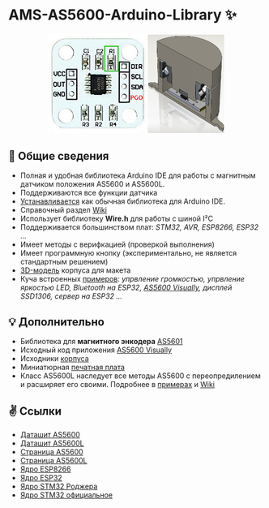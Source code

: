 # AMS-AS5600-Arduino-Library ✨
<p align="center"><img src="/images/as5600_aliexpress.jpg" width="39%"><img src="/images/assembly_case_stl.jpg" width="30%"></p>

## 📃 Общие сведения
* Полная и удобная библиотека Arduino IDE для работы с магнитным датчиком положения AS5600 и AS5600L.
* Поддерживаются все функции датчика
* [Устанавливается](https://github.com/S-LABc/AMS-AS5600-Arduino-Library/wiki/%D0%A3%D1%81%D1%82%D0%B0%D0%BD%D0%BE%D0%B2%D0%BA%D0%B0) как обычная библиотека для Arduino IDE.
* Справочный раздел [Wiki](https://github.com/S-LABc/AMS-AS5600-Arduino-Library/wiki)
* Использует библиотеку **Wire.h** для работы с шиной I²C
* Поддерживается большинством плат: *STM32, AVR, ESP8266, ESP32 ...*
* Имеет методы с верифкацией (проверкой выполнения)
* Имеет программную кнопку (экспериментально, не является стандартным решением)
* [3D-модель](addons/AS5600-Case-STL/) корпуса для макета
* Куча встроенных [примеров](examples/): *упрвление громкостью, упрвление яркостью LED, Bluetooth на ESP32, [AS5600 Visually](addons/AS5600-Visually/), дисплей SSD1306, сервер на ESP32 ...*

## 💡 Дополнительно
* Библиотека для **магнитного энкодера** [AS5601](https://github.com/S-LABc/AMS-AS5601-Arduino-Library)
* Исходный код приложения [AS5600 Visually](https://github.com/S-LABc/AS5600-Position-Sensor-UI)
* Исходники [корпуса](https://github.com/S-LABc/AS5600-Case)
* Миниатюрная [печатная плата](https://github.com/S-LABc/AMS-AS5600-AS5601-Sensors-Board)
* Класс AS5600L наследует все методы AS5600 с переопредилением и расширяет его своими. Подробнее в [примерах](examples/) и [Wiki](https://github.com/S-LABc/AMS-AS5600-Arduino-Library/wiki)

## ✌️ Ссылки
* [Даташит AS5600](https://ams.com/documents/20143/36005/AS5600_DS000365_5-00.pdf)
* [Даташит AS5600L](https://ams.com/documents/20143/36005/AS5600L_DS000545_3-00.pdf)
* [Страница AS5600](https://ams.com/en/as5600)
* [Страница AS5600L](https://ams.com/as5600l)
* [Ядро ESP8266](https://github.com/esp8266/Arduino)
* [Ядро ESP32](https://github.com/espressif/arduino-esp32)
* [Ядро STM32 Роджера](https://github.com/rogerclarkmelbourne/Arduino_STM32)
* [Ядро STM32 официальное](https://github.com/stm32duino/Arduino_Core_STM32)
